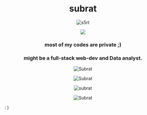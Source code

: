 <h1 align="center">subrat</h1>
<p align="center"><img align="center" src="https://github-readme-streak-stats.herokuapp.com/?user=s5rt" alt="s5rt" /></p>
<p align="center"><img src="https://github-readme-activity-graph.vercel.app/graph?username=s5rt&height=350&hide_title=true&bg_color=transparent&color=fff&area=false&area_color=f00&radius=16"></p>
<h3 align="center">most of my codes are private ;) </h3>
<h3 align="center">might be a full-stack web-dev and Data analyst.</h3>
<p align="center"> <img src="https://komarev.com/ghpvc/?username=s5rt&label=Profile%20views&color=0e75b6&style=flat" alt="Subrat" /> </p>
<p align="center"> <img src="https://github-profile-trophy.vercel.app/?username=s5rt&theme=oldie&column=8" alt="Subrat" /></a> </p>
<p align="center"><img src="https://github-readme-stats.vercel.app/api/top-langs?username=s5rt&show_icons=true&locale=en&layout=compact" alt="subrat" /></p>
<p align="center"><img src="https://github-readme-stats.vercel.app/api?username=s5rt&show_icons=true&locale=en" alt="Subrat" /></p>
: )
